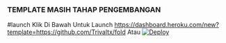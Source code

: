 ### TEMPLATE MASIH TAHAP PENGEMBANGAN ###
#launch
Klik Di Bawah Untuk Launch
https://dashboard.heroku.com/new?template=https://github.com/Trivaltx/fold
Atau
[![Deploy](https://www.herokucdn.com/deploy/button.svg)](https://dashboard.heroku.com/new?template=https://github.com/Trivaltx/fold)
